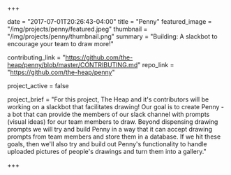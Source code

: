 +++

date = "2017-07-01T20:26:43-04:00"
title = "Penny"
featured_image = "/img/projects/penny/featured.jpeg"
thumbnail = "/img/projects/penny/thumbnail.png"
summary = "Building: A slackbot to encourage your team to draw more!"

contributing_link = "https://github.com/the-heap/penny/blob/master/CONTRIBUTING.md"
repo_link  = "https://github.com/the-heap/penny"

project_active = false

project_brief = "For this project, The Heap and it's contributors will be working on a slackbot that facilitates drawing! Our goal is to create Penny - a bot that can provide the members of our slack channel with prompts (visual ideas) for our team members to draw. Beyond dispensing drawing prompts we will try and build Penny in a way that it can accept drawing prompts from team members and store them in a database. If we hit these goals, then we'll also try and build out Penny's functionality to handle uploaded pictures of people's drawings and turn them into a gallery."

+++
